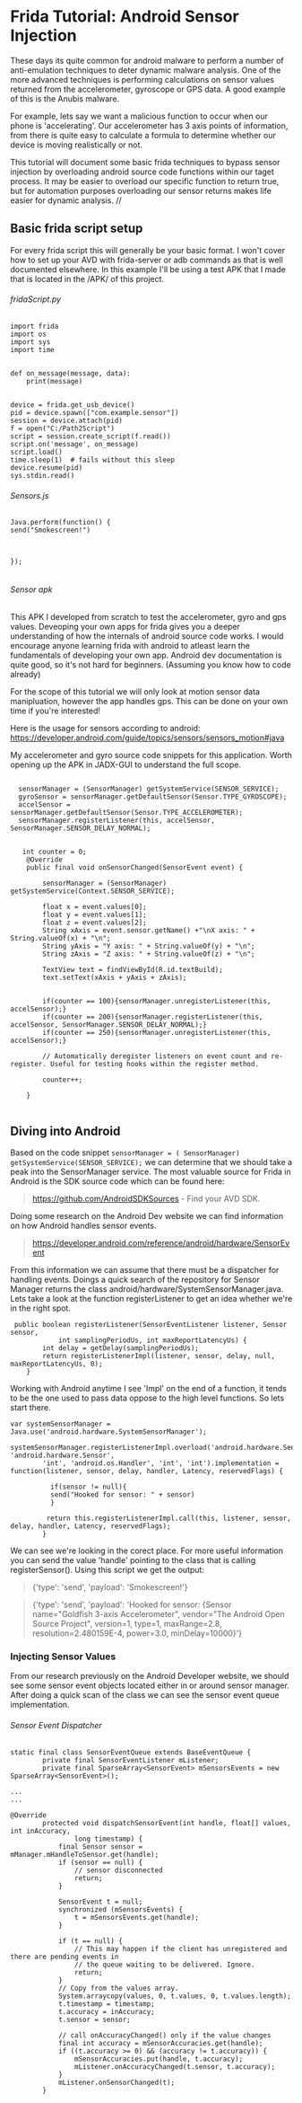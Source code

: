 # Frida Tutorial: Android Sensor Injection

These days its quite common for android malware to perform a number of anti-emulation techniques to deter dynamic malware analysis. One of the more advanced techniques is performing calculations on sensor values returned from the accelerometer, gyroscope or GPS data. A good example of this is the Anubis malware. 

For example, lets say we want a malicious function to occur when our phone is 'accelerating'. Our accelerometer has 3 axis points of information, from there is quite easy to calculate a formula to determine whether our device is moving realistically or not.

This tutorial will document some basic frida techniques to bypass sensor injection by overloading android source code functions within our taget process. It may be easier to overload our specific function to return true, but for automation purposes overloading our sensor returns makes life easier for dynamic analysis. 
//

## Basic frida script setup

For every frida script this will generally be your basic format. I won't cover how to set up your AVD with frida-server or adb commands as that is well documented elsewhere. In this example I'll be using a test APK that I made that is located in the /APK/ of this project. 

###### fridaScript.py
```
import frida
import os
import sys
import time


def on_message(message, data):
    print(message)


device = frida.get_usb_device()
pid = device.spawn(["com.example.sensor"])
session = device.attach(pid)
f = open("C:/Path2Script")
script = session.create_script(f.read())
script.on('message', on_message)
script.load()
time.sleep(1)  # fails without this sleep
device.resume(pid)
sys.stdin.read()
```


###### Sensors.js
```
Java.perform(function() {
send("Smokescreen!")



});


```


###### Sensor apk

This APK I developed from scratch to test the accelerometer, gyro and gps values. Deveoping your own apps for frida gives you a deeper understanding of how the internals of android source code works. I would encourage anyone learning frida with android to atleast learn the fundamentals of developing your own app. Android dev documentation is quite good, so it's not hard for beginners. (Assuming you know how to code already)

For the scope of this tutorial we will only look at motion sensor data manipluation, however the app handles gps. This can be done on your own time if you're interested! 

Here is the usage for sensors according to android: https://developer.android.com/guide/topics/sensors/sensors_motion#java

My accelerometer and gyro source code snippets for this application. Worth opening up the APK in JADX-GUI to understand the full scope. 
 
```

  sensorManager = (SensorManager) getSystemService(SENSOR_SERVICE);
  gyroSensor = sensorManager.getDefaultSensor(Sensor.TYPE_GYROSCOPE);
  accelSensor = sensorManager.getDefaultSensor(Sensor.TYPE_ACCELEROMETER);
  sensorManager.registerListener(this, accelSensor, SensorManager.SENSOR_DELAY_NORMAL);
  
  
   int counter = 0;
    @Override
    public final void onSensorChanged(SensorEvent event) {

        sensorManager = (SensorManager) getSystemService(Context.SENSOR_SERVICE);

        float x = event.values[0];
        float y = event.values[1];
        float z = event.values[2];
        String xAxis = event.sensor.getName() +"\nX axis: " + String.valueOf(x) + "\n";
        String yAxis = "Y axis: " + String.valueOf(y) + "\n";
        String zAxis = "Z axis: " + String.valueOf(z) + "\n";

        TextView text = findViewById(R.id.textBuild);
        text.setText(xAxis + yAxis + zAxis);


        if(counter == 100){sensorManager.unregisterListener(this, accelSensor);}
        if(counter == 200){sensorManager.registerListener(this, accelSensor, SensorManager.SENSOR_DELAY_NORMAL);}
        if(counter == 250){sensorManager.unregisterListener(this, accelSensor);}
        
        // Automatically deregister listeners on event count and re-register. Useful for testing hooks within the register method.

        counter++;

    }


```



## Diving into Android

Based on the code snippet  ``` sensorManager = ( SensorManager) getSystemService(SENSOR_SERVICE); ``` we can determine that we should take a peak into the SensorManager service. The most valuable source for Frida in Android is the SDK source code which can be found here: 


> https://github.com/AndroidSDKSources - Find your AVD SDK. 




Doing some research on the Android Dev website we can find information on how Android handles sensor events. 


> https://developer.android.com/reference/android/hardware/SensorEvent

From this information we can assume that there must be a dispatcher for handling events. Doings a quick search of the repository for Sensor Manager returns the class android/hardware/SystemSensorManager.java. Lets take a look at the function registerListener to get an idea whether we're in the right spot.


```
 public boolean registerListener(SensorEventListener listener, Sensor sensor,
            int samplingPeriodUs, int maxReportLatencyUs) {
        int delay = getDelay(samplingPeriodUs);
        return registerListenerImpl(listener, sensor, delay, null, maxReportLatencyUs, 0);
    }

```

Working with Android anytime I see 'Impl' on the end of a function, it tends to be the one used to pass data oppose to the high level functions. So lets start there. 


```
var systemSensorManager = Java.use('android.hardware.SystemSensorManager');
     systemSensorManager.registerListenerImpl.overload('android.hardware.SensorEventListener', 'android.hardware.Sensor',
        'int', 'android.os.Handler', 'int', 'int').implementation = function(listener, sensor, delay, handler, Latency, reservedFlags) {
         
          if(sensor != null){
          send("Hooked for sensor: " + sensor)
          }

         return this.registerListenerImpl.call(this, listener, sensor, delay, handler, Latency, reservedFlags);
        }

```


We can see we're looking in the corect place. For more useful information you can send the value 'handle' pointing to the class that is calling registerSensor(). Using this script we get the output: 

> {'type': 'send', 'payload': 'Smokescreen!'}

> {'type': 'send', 'payload': 'Hooked for sensor: {Sensor name="Goldfish 3-axis Accelerometer", vendor="The Android Open Source Project", version=1, type=1, maxRange=2.8, resolution=2.480159E-4, power=3.0, minDelay=10000}'}



### Injecting Sensor Values


From our research previously on the Android Developer website, we should see some sensor event objects located either in or around sensor manager. After doing a quick scan of the class we can see the sensor event queue implementation. 



###### Sensor Event Dispatcher

```
static final class SensorEventQueue extends BaseEventQueue {
        private final SensorEventListener mListener;
        private final SparseArray<SensorEvent> mSensorsEvents = new SparseArray<SensorEvent>();

... 
... 

@Override
        protected void dispatchSensorEvent(int handle, float[] values, int inAccuracy,
                long timestamp) {
            final Sensor sensor = mManager.mHandleToSensor.get(handle);
            if (sensor == null) {
                // sensor disconnected
                return;
            }

            SensorEvent t = null;
            synchronized (mSensorsEvents) {
                t = mSensorsEvents.get(handle);
            }

            if (t == null) {
                // This may happen if the client has unregistered and there are pending events in
                // the queue waiting to be delivered. Ignore.
                return;
            }
            // Copy from the values array.
            System.arraycopy(values, 0, t.values, 0, t.values.length);
            t.timestamp = timestamp;
            t.accuracy = inAccuracy;
            t.sensor = sensor;

            // call onAccuracyChanged() only if the value changes
            final int accuracy = mSensorAccuracies.get(handle);
            if ((t.accuracy >= 0) && (accuracy != t.accuracy)) {
                mSensorAccuracies.put(handle, t.accuracy);
                mListener.onAccuracyChanged(t.sensor, t.accuracy);
            }
            mListener.onSensorChanged(t);
        }
```



